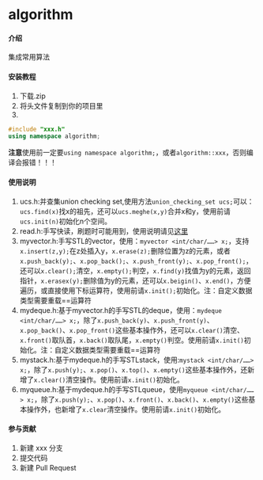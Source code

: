 # algorithm

#### 介绍
集成常用算法

#### 安装教程

1.  下载.zip
2.  将头文件复制到你的项目里
3.  
```cpp
#include "xxx.h"
using namespace algorithm;
```
**注意**使用前一定要`using namespace algorithm;`，或者`algorithm::xxx`，否则编译会报错！！！

#### 使用说明

1. ucs.h:并查集union checking set,使用方法`union_checking_set ucs;`可以：`ucs.find(x)`找x的祖先，还可以`ucs.meghe(x,y)`合并x和y，使用前请`ucs.init(n)`初始化n个空间。
2. read.h:手写快读，刷题时可能用到，使用说明请见[这里](https://www.luogu.com.cn/blog/eason66-blog/shou-xie-kuai-du-c)
3. myvector.h:手写STL的vector，使用：`myvector <int/char/……> x;`，支持`x.insert(z,y);`在z处插入y，`x.erase(z);`删除位置为z的元素，或者`x.push_back(y);`、`x.pop_back();`、`x.push_front(y);`、`x.pop_front();`，还可以`x.clear();`清空，`x.empty();`判空，`x.find(y)`找值为y的元素，返回指针，`x.erasex(y);`删除值为y的元素，还可以`x.beigin()`、`x.end()`，方便遍历，或直接使用下标运算符，使用前请`x.init();`初始化。注：自定义数据类型需要重载==运算符
4. mydeque.h:基于myvector.h的手写STL的deque，使用：`mydeque <int/char/……> x;`，除了`x.push_back(y)`、`x.push_front(y)`、`x.pop_back()`、`x.pop_front()`这些基本操作外，还可以`x.clear()`清空、`x.front()`取队首，`x.back()`取队尾，`x.empty()`判空。使用前请`x.init()`初始化。注：自定义数据类型需要重载==运算符
5. mystack.h:基于mydeque.h的手写STLstack，使用:`mystack <int/char/……> x;`，除了`x.push(y);`、`x.pop()`、`x.top()`、`x.empty()`这些基本操作外，还新增了`x.clear()`清空操作。使用前请`x.init()`初始化。
6. myqueue.h:基于mydeque.h的手写STLqueue，使用`myqueue <int/char/……> x;`，除了`x.push(y);`、`x.pop()`、`x.front()`、`x.back()`、`x.empty()`这些基本操作外，也新增了`x.clear`清空操作。使用前请`x.init()`初始化。

#### 参与贡献

1.  新建 xxx 分支
2.  提交代码
3.  新建 Pull Request
